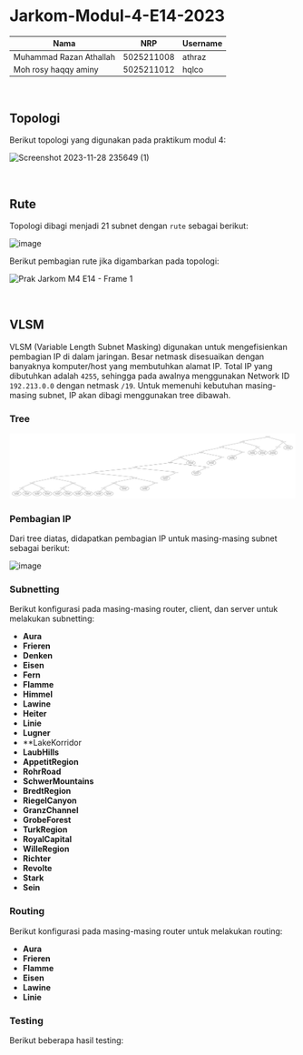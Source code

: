 # Jarkom-Modul-4-E14-2023

| Nama                      | NRP           |Username      |
|---------------------------|---------------|--------------|
|Muhammad Razan Athallah    |5025211008     |athraz        |
|Moh rosy haqqy aminy       |5025211012     |hqlco         |

$~$

## Topologi
Berikut topologi yang digunakan pada praktikum modul 4:

![Screenshot 2023-11-28 235649 (1)](https://github.com/athraz/Jarkom-Modul-4-E14-2023/assets/96050618/bf2f33f1-e1cf-441c-a5f3-413e4041c7a7)

$~$

## Rute
Topologi dibagi menjadi 21 subnet dengan `rute` sebagai berikut:  

![image](https://github.com/athraz/Jarkom-Modul-4-E14-2023/assets/96050618/7e987d1c-ff19-4ca1-8bba-f4ee7483b6a2)

Berikut pembagian rute jika digambarkan pada topologi:

![Prak Jarkom M4 E14 - Frame 1](https://github.com/athraz/Jarkom-Modul-4-E14-2023/assets/96050618/de27e60d-10fe-49be-b9f0-ee3bfe247b9d)

$~$

## VLSM
VLSM (Variable Length Subnet Masking) digunakan untuk mengefisienkan pembagian IP di dalam jaringan. Besar netmask disesuaikan dengan banyaknya komputer/host yang membutuhkan alamat IP. Total IP yang dibutuhkan adalah `4255`, sehingga pada awalnya menggunakan Network ID `192.213.0.0` dengan netmask `/19`.
Untuk memenuhi kebutuhan masing-masing subnet, IP akan dibagi menggunakan tree dibawah.

### Tree
![Prak Jarkom M4 E14 - VLSM.jpg](<Prak Jarkom M4 E14 - VLSM.jpg>)

### Pembagian IP
Dari tree diatas, didapatkan pembagian IP untuk masing-masing subnet sebagai berikut:

![image](https://github.com/athraz/Jarkom-Modul-4-E14-2023/assets/96050618/e61f7b71-7412-445f-9e17-aca4ab3b15b2)

### Subnetting
Berikut konfigurasi pada masing-masing router, client, dan server untuk melakukan subnetting:

- **Aura**
- **Frieren**
- **Denken**
- **Eisen**
- **Fern**
- **Flamme**
- **Himmel**
- **Lawine**
- **Heiter**
- **Linie**
- **Lugner**
- **LakeKorridor
- **LaubHills**
- **AppetitRegion**
- **RohrRoad**
- **SchwerMountains**
- **BredtRegion**
- **RiegelCanyon**
- **GranzChannel**
- **GrobeForest**
- **TurkRegion**
- **RoyalCapital**
- **WilleRegion**
- **Richter**
- **Revolte**
- **Stark**
- **Sein**

### Routing
Berikut konfigurasi pada masing-masing router untuk melakukan routing:
- **Aura**
- **Frieren**
- **Flamme**
- **Eisen**
- **Lawine**
- **Linie**

### Testing
Berikut beberapa hasil testing:

$~$
